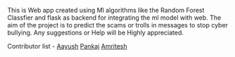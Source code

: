 This is Web app created using Ml algorithms like the  Random Forest Classfier and flask as backend for integrating the ml model with web. The aim of the project is to predict the scams or trolls in messages to stop cyber bullying. Any suggestions or Help will be Highly appreciated.

Contributor list - 
[Aayush](https://github.com/Aayush452-cell)
[Pankaj](https://github.com/pankaz20)
[Amritesh](https://github.com/amritesh19)
